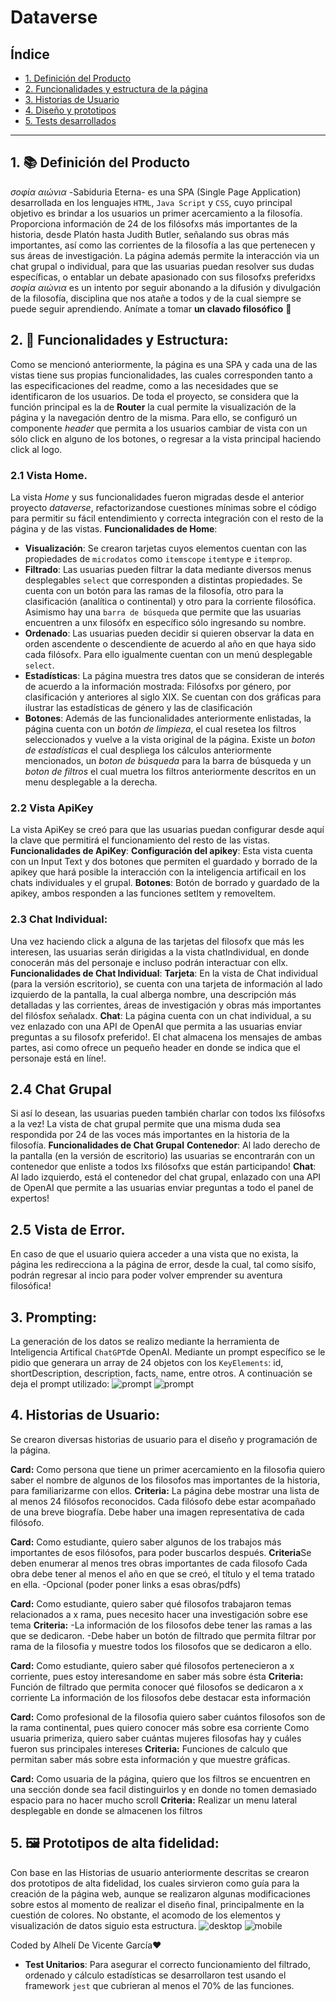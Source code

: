 # Dataverse

## Índice

* [1. Definición del Producto](#1-definicion-del-producto)
* [2. Funcionalidades y estructura de la página](#2-funcionalidades)
* [3. Historias de Usuario](#3-historias-de-usuario)
* [4. Diseño y prototipos](#4-prototipos)
* [5. Tests desarrollados](#5-tests)

***

## 1. 📚 Definición del Producto
*σοφία αιώνια* -Sabiduria Eterna- es una SPA (Single Page Application) desarrollada en los lenguajes `HTML`, `Java Script` y `CSS`, cuyo principal objetivo es brindar a los usuarios un primer acercamiento a la filosofía. 
Proporciona información de 24 de los filósofxs más importantes de la historia, desde Platón hasta Judith Butler, señalando sus obras más importantes, así como las corrientes de la filosofía a las que pertenecen y sus áreas de investigación. La página además permite la interacción via un chat grupal o individual, para que las usuarias puedan resolver sus dudas específicas, o entablar un debate apasionado con sus filosofxs preferidxs
*σοφία αιώνια* es un intento por seguir abonando a la difusión y divulgación de la filosofía, disciplina que nos atañe a todos y de la cual siempre se puede seguir aprendiendo.
Anímate a tomar __un clavado filosófico__ 🚀

## 2. 🔧 Funcionalidades y Estructura:

Como se mencionó anteriormente, la página es una SPA y cada una de las vistas tiene sus propias funcionalidades, las cuales corresponden tanto a las especificaciones del readme, como a las necesidades que se identificaron de los usuarios.
De toda el proyecto, se considera que la función principal es la de __Router__ la cual permite la visualización de la página y la navegación dentro de la misma.  Para ello, se configuró un componente *header* que permita a los usuarios cambiar de vista con un sólo click en alguno de los botones, o regresar a la vista principal haciendo click al logo.

### 2.1 Vista Home.
La vista *Home* y sus funcionalidades fueron migradas desde el anterior proyecto *dataverse*, refactorizandose cuestiones mínimas sobre el código para permitir su fácil entendimiento y correcta integración con el resto de la página y de las vistas. 
__Funcionalidades de Home__:
- __Visualización__: Se crearon tarjetas cuyos elementos cuentan con las propiedades de `microdatos` como `itemscope` `itemtype` e `itemprop`.  
- __Filtrado__: Las usuarias pueden filtrar la data mediante diversos menus desplegables `select` que corresponden a distintas propiedades. Se cuenta con un botón para las ramas de la filosofía, otro para la clasificación (analítica o continental) y otro para la corriente filosófica. Asimismo hay una `barra de búsqueda` que permite que las usuarias encuentren a unx filosófx en específico sólo ingresando su nombre.
- __Ordenado__: Las usuarias pueden decidir si quieren observar la data en orden ascendente o descendiente de acuerdo al año en que haya sido cada filósofx. Para ello igualmente cuentan con un menú desplegable `select`.
- __Estadísticas__: La página muestra tres datos que se consideran de interés de acuerdo a la información mostrada: Filósofxs por género, por clasificación y anteriores al siglo XIX. Se cuentan con dos gráficas para ilustrar las estadísticas de género y las de clasificación
- __Botones__: Además de las funcionalidades anteriormente enlistadas, la página cuenta con un *botón de limpieza*, el cual resetea los filtros seleccionados y vuelve a la vista original de la página. Existe un *boton de estadísticas* el cual despliega los cálculos anteriormente mencionados, un *boton de búsqueda* para la barra de búsqueda y un *boton de filtros* el cual muetra los filtros anteriormente descritos en un menu desplegable a la derecha.

### 2.2 Vista ApiKey
La vista ApiKey se creó para que las usuarias puedan configurar desde aquí la clave que permitirá el funcionamiento del resto de las vistas.
__Funcionalidades de ApiKey__:
__Configuración del apikey__: Esta vista cuenta con un Input Text y dos botones que permiten el guardado y borrado de la apikey que hará posible la interacción con la inteligencia artificail en los chats individuales y el grupal.
__Botones__: Botón de borrado y guardado de la apikey, ambos responden a las funciones setItem y removeItem.

### 2.3 Chat Individual:
Una vez haciendo click a alguna de las tarjetas del filosofx que más les interesen, las usuarias serán dirigidas a la vista chatIndividual, en donde conocerán más del personaje e incluso podrán interactuar con ellx. 
__Funcionalidades de Chat Individual__:
__Tarjeta__: En la vista de Chat individual (para la versión escritorio), se cuenta con una tarjeta de información al lado izquierdo de la pantalla, la cual alberga nombre, una descripción más detalladas y las corrientes, áreas de investigación y obras más importantes del filósfox señaladx.
__Chat__: La página cuenta con un chat individual, a su vez enlazado con una API de OpenAI que permita a las usuarias enviar preguntas a su filosofx preferido!. El chat almacena los mensajes de ambas partes, asi como ofrece un pequeño header en donde se indica que el personaje está en líne!.

## 2.4 Chat Grupal
Si así lo desean, las usuarias pueden también charlar con todos lxs filósofxs a la vez! La vista de chat grupal permite que una misma duda sea respondida por 24 de las voces más importantes en la historia de la filosofía.
__Funcionalidades de Chat Grupal__
__Contenedor__: Al lado derecho de la pantalla (en la versión de escritorio) las usuarias se encontrarán con un contenedor que enliste a todos lxs filósofxs que están participando!
__Chat__: Al lado izquierdo, está el contenedor del chat grupal, enlazado con una API de OpenAI que permite a las usuarias enviar preguntas a todo el panel de expertos!

## 2.5 Vista de Error.
En caso de que el usuario quiera acceder a una vista que no exista, la página les redirecciona a la página de error, desde la cual, tal como sísifo, podrán regresar al incio para poder volver emprender su aventura filosófica!

## 3. Prompting:
La generación de los datos se realizo mediante la herramienta de Inteligencia Artifical `ChatGPT`de OpenAI. Mediante un prompt específico se le pidio que generara un array de 24 objetos con los `KeyElements`: id, shortDescription, description, facts, name, entre otros.
A continuación se deja el prompt utilizado:
![prompt](src/assets/prompt1.png) ![prompt](src/assets/prompt.png)

## 4. Historias de Usuario:
Se crearon diversas historias de usuario para el diseño y programación de la página.

**Card:** Como persona que tiene un primer acercamiento en la filosofia quiero saber el nombre de algunos de los filosofos mas importantes de la historia, para familiarizarme con ellos.
**Criteria:** La página debe mostrar una lista de al menos 24 filósofos reconocidos.
Cada filósofo debe estar acompañado de una breve biografía.
Debe haber una imagen representativa de cada filósofo.

**Card:** Como estudiante, quiero saber algunos de los trabajos más importantes de esos filósofos, para poder buscarlos después.
**Criteria**Se deben enumerar al menos tres obras importantes de cada filosofo
Cada obra debe tener al menos el año en que se creó, el título y el tema tratado en ella.
-Opcional (poder poner links a esas obras/pdfs)

**Card:** Como estudiante, quiero saber qué filosofos trabajaron temas relacionados a x rama, pues necesito hacer una investigación sobre ese tema
**Criteria:** -La información de los filosofos debe tener las ramas a las que se dedicaron.
-Debe haber un botón de filtrado que permita filtrar por rama de la filosofia y muestre todos los filosofos que se dedicaron a ello.

**Card:** Como estudiante, quiero saber qué filosofos pertenecieron a x corriente, pues estoy interesandome en saber más sobre ésta
**Criteria:** Función de filtrado que permita conocer qué filosofos se dedicaron a x corriente
La información de los filosofos debe destacar esta información

**Card:** Como profesional de la filosofia quiero saber cuántos filosofos son de la rama continental, pues quiero conocer más sobre esa corriente 
Como usuaria primeriza, quiero saber cuántas mujeres filosofas hay y cuáles fueron sus principales intereses
**Criteria:** Funciones de calculo que permitan saber más sobre esta información y que muestre gráficas.

**Card:** Como usuaria de la página, quiero que los filtros se encuentren en una sección donde sea facil distinguirlos y en donde no tomen demasiado espacio para no hacer mucho scroll
**Criteria:** Realizar un menu lateral desplegable en donde se almacenen los filtros

## 5. 🖼️ Prototipos de alta fidelidad:
Con base en las Historias de usuario anteriormente descritas se crearon dos prototipos de alta fidelidad, los cuales sirvieron como guía para la creación de la página web, aunque se realizaron algunas modificaciones sobre estos al momento de realizar el diseño final, principalmente en la cuestión de colores. No obstante, el acomodo de los elementos y visualización de datos siguio esta estructura.
![desktop](src/assets/desktop.png) ![mobile](src/assets/mobile.png)

Coded by Alhelí De Vicente García❤️
- __Test Unitarios__: Para asegurar el correcto funcionamiento del filtrado, ordenado y cálculo estadísticas se desarrollaron test usando el framework `jest` que cubrieran al menos el 70% de las funciones.